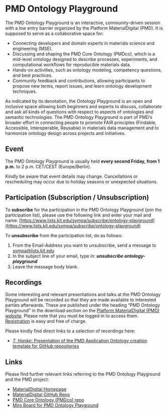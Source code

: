 # PMD Ontology Playground

The PMD Ontology Playground is an interactive, community-driven session with a low entry barrier organized by the Platform MaterialDigital (PMD). It is supposed to serve as a collaborative space for:

* Connecting developers and domain experts in materials science and engineering (MSE).
* Discussing and shaping the PMD Core Ontology (PMDco), which is a mid-level ontology designed to describe processes, experiments, and computational workflows for reproducible materials data.
* Hands-on activities, such as ontology modeling, competency questions, and best practices.
* Community feedback and contributions, allowing participants to propose new terms, report issues, and learn ontology development techniques.

As indicated by its denotation, the Ontology Playground is an open and inclusive space allowing both beginners and experts to discuss, collaborate and ask all kinds of questions with respect to aspects of ontologies and semantic technologies.
The PMD Ontology Playground is part of PMD’s broader effort in connecting people to promote FAIR principles (Findable, Accessible, Interoperable, Reusable) in materials data management and to harmonize ontology design across projects and initiatives.

## Event

The PMD Ontology Playground is usually held **every second Friday, from 1 p.m.** to 2 p.m. CET/CEST (Europe/Berlin). 

Kindly be aware that event details may change. Cancellations or rescheduling may occur due to holiday seasons or unexpected situations.

## Participation (Subscription / Unsubscription)

To **subscribe** for the participation in the PMD Ontology Playground (join the participation list), please use the following link and enter your mail and name:
[https://www.lists.kit.edu/sympa/subscribe/ontology-playground](https://www.lists.kit.edu/sympa/subscribe/ontology-playground)


To **unsubscribe** from the participation list, do as follows:
1.	From the Email-Address you want to unsubscribe, send a message to [sympa@lists.kit.edu](mailto:sympa@lists.kit.edu)
2.	In the subject line of your email, type in: ***unsubscribe ontology-playground***
3.	Leave the message body blank.

## Recordings 

Some interesting and relevant presentations and talks at the PMD Ontology Playground will be recorded so that they are made available to interested parties afterwards. These are published under the heading “PMD Ontology Playground” in the download section on the [Platform MaterialDigital (PMD) website](https://materialdigital.de/download//). Please note that you must be logged in to access them. [Registration](https://materialdigital.de/auth/login?next=/auth/login) is easy and free of charge. 

Please kindly find direct links to a selection of recordings here:

* [*T. Hanke*: Presentation of the PMD Application Ontology creation template for GitHub repositories](https://materialdigital.de/download/2025-09-05_Application_Ontology_creation_template_GitHub.mp4)

## Links
Please find further relevant links referring to the PMD Ontology Playground and the PMD project:

* [MaterialDigital Homepage](https://materialdigital.de/)
* [MaterialDigital GitHub Repo](https://github.com/materialdigital)
* [PMD Core Ontology (PMDco) repo](https://github.com/materialdigital/core-ontology/)
* [Miro Board for PMD Ontology Playground](https://miro.com/app/board/uXjVNOTPrFo=/)